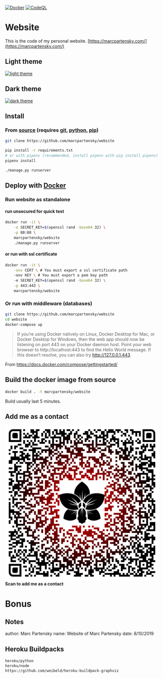 [![Docker](https://github.com/MarcPartensky/Website/actions/workflows/docker-push.yml/badge.svg)](https://github.com/MarcPartensky/Website/actions/workflows/docker-push.yml)
[![CodeQL](https://github.com/MarcPartensky/Website/actions/workflows/codeql-analysis.yml/badge.svg)](https://github.com/MarcPartensky/Website/actions/workflows/codeql-analysis.yml)

# Website

This is the code of my personal website.
[https://marcpartensky.com/](https://marcpartensky.com/)

## Light theme
[![light theme](https://cdn.discordapp.com/attachments/702863598761803806/782335262499930112/light.png)](https://websiteofmarcpartensky.herokuapp.com)

## Dark theme
[![dark theme](https://cdn.discordapp.com/attachments/702863598761803806/782334455385555014/dark.png)](https://websiteofmarcpartensky.herokuapp.com?theme=dark)

## Install

### From [source](https://github.com/MarcPartensky/Website) (requires [git](https://git-scm.com/), [python](https://www.python.org/), [pip](https://pip.pypa.io/en/stable/installing/))
```sh
git clone https://github.com/marcpartensky/website
```

```sh
pip install -r requirements.txt
# or with pipenv (recommended, install pipenv with pip install pipenv)
pipenv install
```

```sh
./manage.py runserver
```

## Deploy with [Docker](docker.com)

### Run website as standalone 

#### run unsecured for quick test
```sh
docker run -it \
	-e SECRET_KEY=$(openssl rand -base64 32) \
	-p 80:80 \
	marcpartensky/website
	./manage.py runserver
```

#### or run with ssl certificate
```sh
docker run -it \
	-env CERT \ # You must export a ssl certificate path
	-env KEY \ # You must export a pem key path
	-e SECRET_KEY=$(openssl rand -base64 32) \
	-p 443:443 \
	marcpartensky/website
```

### Or run with middleware (databases)
```sh
git clone https://github.com/marcpartensky/website
cd website
docker-compose up
```

> If you’re using Docker natively on Linux, Docker Desktop for Mac, or Docker Desktop for Windows, then the web app should now be listening on port 443 on your Docker daemon host. Point your web browser to http://localhost:443 to find the Hello World message. If this doesn’t resolve, you can also try http://127.0.0.1:443.

From https://docs.docker.com/compose/gettingstarted/

## Build the docker image from source
```sh
docker build . -t marcpartensky/website
```
Build usually last 5 minutes.

## Add me as a contact
![qrcode](./static/qrcode.svg)
**Scan to add me as a contact**

# Bonus

## Notes
author: Marc Partensky
name: Website of Marc Partensky
date: 8/10/2019

## Heroku Buildpacks

```
heroku/python
heroku/node
https://github.com/weibeld/heroku-buildpack-graphviz
```
